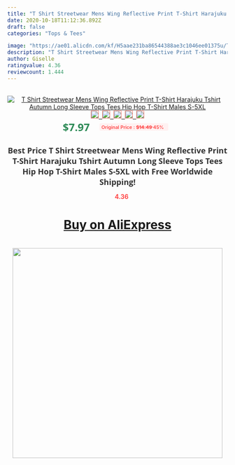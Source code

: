 ```yaml
---
title: "T Shirt Streetwear Mens Wing Reflective Print T-Shirt Harajuku Tshirt Autumn Long Sleeve Tops Tees Hip Hop T-Shirt Males S-5XL"
date: 2020-10-18T11:12:36.892Z
draft: false
categories: "Tops & Tees"

image: "https://ae01.alicdn.com/kf/H5aae231ba86544388ae3c1046ee01375u/T-Shirt-Streetwear-Mens-Wing-Reflective-Print-T-Shirt-Harajuku-Tshirt-Autumn-Long-Sleeve-Tops-Tees.jpg"
description: "T Shirt Streetwear Mens Wing Reflective Print T-Shirt Harajuku Tshirt Autumn Long Sleeve Tops Tees Hip Hop T-Shirt Males S-5XL"
author: Giselle
ratingvalue: 4.36
reviewcount: 1.444
---
```

<br>
<div style="text-align: center;">
<a href="https://s.click.aliexpress.com/e/_A9x36d" target="_blank" rel="nofollow noopener noreferrer"><img alt="T Shirt Streetwear Mens Wing Reflective Print T-Shirt Harajuku Tshirt Autumn Long Sleeve Tops Tees Hip Hop T-Shirt Males S-5XL" class="magnifier-image" src="https://ae01.alicdn.com/kf/H5aae231ba86544388ae3c1046ee01375u/T-Shirt-Streetwear-Mens-Wing-Reflective-Print-T-Shirt-Harajuku-Tshirt-Autumn-Long-Sleeve-Tops-Tees.jpg_640x640.jpg">
<br>
<img style="border:1px solid salmon" src="https://ae01.alicdn.com/kf/H5aae231ba86544388ae3c1046ee01375u/T-Shirt-Streetwear-Mens-Wing-Reflective-Print-T-Shirt-Harajuku-Tshirt-Autumn-Long-Sleeve-Tops-Tees.jpg_120x120.jpg">&nbsp;&nbsp;<img style="border:1px solid salmon" src="https://ae01.alicdn.com/kf/H9f3e0b818f0b492c9556074787bba183D/T-Shirt-Streetwear-Mens-Wing-Reflective-Print-T-Shirt-Harajuku-Tshirt-Autumn-Long-Sleeve-Tops-Tees.jpg_120x120.jpg">&nbsp;&nbsp;<img style="border:1px solid salmon" src="https://ae01.alicdn.com/kf/Hd704bc3931bc49c8987f06c349249e13E/T-Shirt-Streetwear-Mens-Wing-Reflective-Print-T-Shirt-Harajuku-Tshirt-Autumn-Long-Sleeve-Tops-Tees.jpg_120x120.jpg">&nbsp;&nbsp;<img style="border:1px solid salmon" src="https://ae01.alicdn.com/kf/H2e73b9c3897a4515818685c4e7450d66W/T-Shirt-Streetwear-Mens-Wing-Reflective-Print-T-Shirt-Harajuku-Tshirt-Autumn-Long-Sleeve-Tops-Tees.jpg_120x120.jpg">&nbsp;&nbsp;<img style="border:1px solid salmon" src="https://ae01.alicdn.com/kf/Hf3b3185cb03b45678d15fd021ec296a4I/T-Shirt-Streetwear-Mens-Wing-Reflective-Print-T-Shirt-Harajuku-Tshirt-Autumn-Long-Sleeve-Tops-Tees.jpg_120x120.jpg"></a></div><br0>
<div style="text-align: center;"><span style="background-color: white; border: 0px; box-sizing: border-box; color: seagreen; display: inline-block; font-family: &quot;open sans&quot; , &quot;arial&quot; , &quot;helvetica&quot; , sans-serif , &quot;heiti&quot;; font-size: 24px; font-stretch: inherit; font-weight: 700; line-height: inherit; margin: 0px 10px 0px 0px; padding: 0px; vertical-align: middle;">$7.97 </span>
<span style="background: rgb(255 , 241 , 241); border-radius: 3px; border: 0px; box-sizing: border-box; color: #ff4747; display: inline-block; font-family: inherit; font-size: 12px; font-stretch: inherit; font-style: inherit; font-variant: inherit; font-weight: 600; line-height: inherit; margin: 0px; padding: 2px 5px; transform: scale(0.9); vertical-align: middle;">Original Price : <b style="text-decoration: line-through;">$14.49 </b> 45%&nbsp;&nbsp;</span></div>
<h1 style="color: #333333; display: inline-block; font-family: &quot;open sans&quot; , &quot;arial&quot; , &quot;helvetica&quot; , sans-serif , &quot;heiti&quot;; font-size: 18px; font-stretch: inherit; font-weight: 700; text-align: center;">Best Price T Shirt Streetwear Mens Wing Reflective Print T-Shirt Harajuku Tshirt Autumn Long Sleeve Tops Tees Hip Hop T-Shirt Males S-5XL with Free Worldwide Shipping!</h1>
<div style="color: #ff4747; text-align: center;">
<img src="https://4.bp.blogspot.com/-M0ZcTcb-5uY/XleCXlxnR4I/AAAAAAAAAEc/OrjgMkXV1oMQFaCRZj5HQwOCBcu3w1FegCPcBGAYYCw/s1600/star.png" style="height: 15px;">&nbsp;<b>4.36</b></div>
<div class="button_cont" align="center"><a class="buynow_a" href="https://s.click.aliexpress.com/e/_A9x36d" target="_blank" rel="nofollow noopener noreferrer"><H1>Buy on AliExpress</H1></a></div><br>
<div class="separator" style="clear: both; text-align: center;">
<img src="https://lh3.googleusercontent.com/-pTy5HemUv9M/XlePHvY0dAI/AAAAAAAAAE4/0nX5iRUoIWY8eMW9Dpxeirr157OZliDIgCLcBGAsYHQ/s1600/badge.gif" width="480">
</div>
